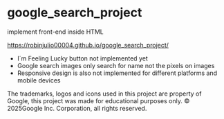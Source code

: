 # google_search_project
implement front-end inside HTML

https://robinjulio00004.github.io/google_search_project/

* I´m Feeling Lucky button not implemented yet
* Google search images only search for name not the pixels on images
* Responsive design is also not implemented for different platforms and mobile devices


The trademarks, logos and icons used in this project are property of Google, this project was made for educational purposes only.
© 2025Google Inc. Corporation, all rights reserved.
